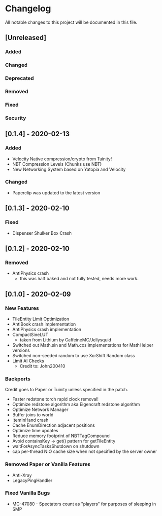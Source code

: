<!-- SPDX-License-Identifier: MIT -->
# Changelog

All notable changes to this project will be documented in this file.

## [Unreleased]

### Added

### Changed

### Deprecated

### Removed

### Fixed

### Security

## [0.1.4] - 2020-02-13

### Added

* Velocity Native compression/crypto from Tuinity!
* NBT Compression Levels (Chunks use NBT)
* New Networking System based on Yatopia and Velocity

### Changed

* Paperclip was updated to the latest version

## [0.1.3] - 2020-02-10

### Fixed

* Dispenser Shulker Box Crash

## [0.1.2] - 2020-02-10

### Removed

* AntiPhysics crash
  * this was half baked and not fully tested, needs more work.

## [0.1.0] - 2020-02-09

### New Features 

* TileEntity Limit Optimization
* AntiBook crash implementation
* AntiPhysics crash implementation
* CompactSineLUT
  * taken from Lithium by CaffeineMC/Jellysquid
* Switched out Math.sin and Math.cos implementations for MathHelper versions
* Switched non-seeded random to use XorShift Random class
* Limit AI Checks
    * Credit to: John200410

### Backports

Credit goes to Paper or Tuinity unless specified in the patch.

* Faster redstone torch rapid clock removal!
* Optimize redstone algorithm aka Eigencraft redstone algorithm
* Optimize Network Manager
* Buffer joins to world
* ItemInHand crash
* Cache EnumDirection adjacent positions
* Optimize time updates
* Reduce memory footprint of NBTTagCompound
* Avoid containsKey -> get() pattern for getTileEntity
* waitForAsyncTasksShutdown on shutdown
* cap per-thread NIO cache size when not specified by the server owner

### Removed Paper or Vanilla Features

* Anti-Xray
* LegacyPingHandler

### Fixed Vanilla Bugs

* MC-47080 - Spectators count as "players" for purposes of sleeping in SMP
